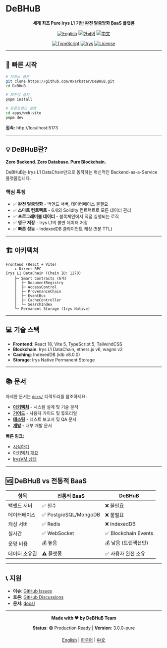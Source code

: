 # DeBHuB

<div align="center">

**세계 최초 Pure Irys L1 기반 완전 탈중앙화 BaaS 플랫폼**

[![English](https://img.shields.io/badge/lang-English-blue.svg)](README.en.md)
[![한국어](https://img.shields.io/badge/lang-한국어-red.svg)](README.ko.md)
[![中文](https://img.shields.io/badge/lang-中文-green.svg)](README.zh.md)

[![TypeScript](https://img.shields.io/badge/TypeScript-5.0+-blue.svg)](https://www.typescriptlang.org/)
[![Irys](https://img.shields.io/badge/Irys-L1%20DataChain-purple.svg)](https://irys.xyz/)
[![License](https://img.shields.io/badge/license-MIT-blue.svg)](LICENSE)

</div>

---

## 🚀 빠른 시작

```bash
# 저장소 클론
git clone https://github.com/0xarkstar/DeBHuB.git
cd DeBHuB

# 의존성 설치
pnpm install

# 프론트엔드 실행
cd apps/web-vite
pnpm dev
```

**접속:** http://localhost:5173

---

## 💡 DeBHuB란?

**Zero Backend. Zero Database. Pure Blockchain.**

DeBHuB는 Irys L1 DataChain만으로 동작하는 혁신적인 Backend-as-a-Service 플랫폼입니다.

### 핵심 특징

- ✅ **완전 탈중앙화** - 백엔드 서버, 데이터베이스 불필요
- ✅ **스마트 컨트랙트** - 6개의 Solidity 컨트랙트로 모든 데이터 관리
- ✅ **프로그래머블 데이터** - 블록체인에서 직접 실행되는 로직
- ✅ **영구 저장** - Irys L1의 불변 데이터 저장
- ✅ **빠른 성능** - IndexedDB 클라이언트 캐싱 (5분 TTL)

---

## 🏗️ 아키텍처

```
Frontend (React + Vite)
    ↓ Direct RPC
Irys L1 DataChain (Chain ID: 1270)
    ├─ Smart Contracts (6개)
    │  ├─ DocumentRegistry
    │  ├─ AccessControl
    │  ├─ ProvenanceChain
    │  ├─ EventBus
    │  ├─ CacheController
    │  └─ SearchIndex
    └─ Permanent Storage (Irys Native)
```

---

## 💻 기술 스택

- **Frontend**: React 18, Vite 5, TypeScript 5, TailwindCSS
- **Blockchain**: Irys L1 DataChain, ethers.js v6, wagmi v2
- **Caching**: IndexedDB (idb v8.0.0)
- **Storage**: Irys Native Permanent Storage

---

## 📚 문서

자세한 문서는 [`docs/`](./docs) 디렉토리를 참조하세요:

- **[아키텍처](./docs/architecture)** - 시스템 설계 및 기술 분석
- **[가이드](./docs/guides)** - 사용자 가이드 및 튜토리얼
- **[테스팅](./docs/testing)** - 테스트 보고서 및 QA 문서
- **[개발](./docs/development)** - 내부 개발 문서

**빠른 링크:**
- [시작하기](./docs/guides/USER_GUIDE_NEXT_STEPS.md)
- [아키텍처 개요](./docs/architecture/IRYS_ARCHITECTURE_ANALYSIS.md)
- [IrysVM 상태](./docs/architecture/IRYSVM_STATUS_REPORT.md)

---

## 🆚 DeBHuB vs 전통적 BaaS

| 항목 | 전통적 BaaS | DeBHuB |
|------|-------------|---------|
| 백엔드 서버 | ✅ 필수 | ❌ 불필요 |
| 데이터베이스 | ✅ PostgreSQL/MongoDB | ❌ 불필요 |
| 캐싱 서버 | ✅ Redis | ❌ IndexedDB |
| 실시간 | ✅ WebSocket | ✅ Blockchain Events |
| 운영 비용 | 💰 높음 | 💰 낮음 (트랜잭션만) |
| 데이터 소유권 | ⚠️ 플랫폼 | ✅ 사용자 완전 소유 |

---

## 📞 지원

- **이슈**: [GitHub Issues](https://github.com/0xarkstar/DeBHuB/issues)
- **토론**: [GitHub Discussions](https://github.com/0xarkstar/DeBHuB/discussions)
- **문서**: [docs/](./docs)

---

<div align="center">

**Made with ❤️ by DeBHuB Team**

**Status**: 🟢 Production Ready | **Version**: 3.0.0-pure

[English](README.en.md) | [한국어](README.ko.md) | [中文](README.zh.md)

</div>
